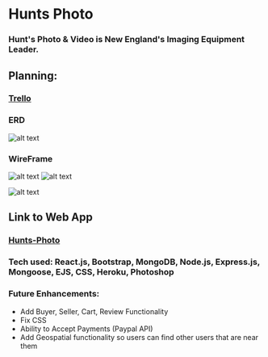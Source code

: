 # Hunts Photo
### Hunt's Photo & Video is New England's Imaging Equipment Leader.
## Planning:
### [Trello](https://trello.com/b/OYJjwxKB/project-4)<br />
### ERD
![alt text](https://i.imgur.com/k3FqYSR.png)


### WireFrame
![alt text](https://i.imgur.com/DmmxaXY.png)
![alt text](https://i.imgur.com/3rgvEbz.jpg)

![alt text](https://i.imgur.com/fq2Oge6.png)
## Link to Web App
### [Hunts-Photo](https://hunts-photo.herokuapp.com//)<br />
### Tech used: React.js, Bootstrap, MongoDB, Node.js, Express.js, Mongoose, EJS, CSS, Heroku, Photoshop
### Future Enhancements: 
* Add Buyer, Seller, Cart, Review Functionality
* Fix CSS
* Ability to Accept Payments (Paypal API)
* Add Geospatial functionality so users can find other users that are near them

